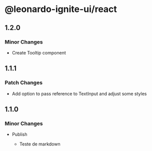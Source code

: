 # @leonardo-ignite-ui/react

## 1.2.0

### Minor Changes

- Create Tooltip component

## 1.1.1

### Patch Changes

- Add option to pass reference to TextInput and adjust some styles

## 1.1.0

### Minor Changes

- Publish

  - Teste de markdown
